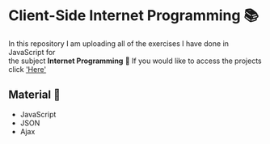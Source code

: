 # Client-Side Internet Programming :books:

In this repository I am uploading all of the exercises I have done in JavaScript for   
the subject **Internet Programming** :email:
If you would like to access the projects click ['Here']('https://jovann365.github.io/InternetProgramming/')

## Material :file_folder:

- JavaScript
- JSON
- Ajax
